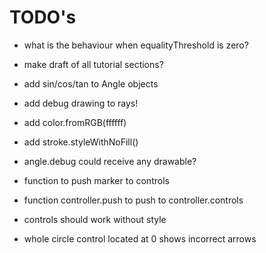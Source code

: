 TODO's
======

+ what is the behaviour when equalityThreshold is zero?

+ make draft of all tutorial sections?
+ add sin/cos/tan to Angle objects
+ add debug drawing to rays!
+ add color.fromRGB(ffffff)
+ add stroke.styleWithNoFill()
+ angle.debug could receive any drawable?

+ function to push marker to controls
+ function controller.push to push to controller.controls
+ controls should work without style

+ whole circle control located at 0 shows incorrect arrows